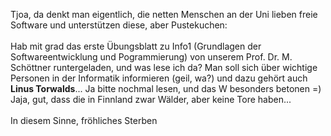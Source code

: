 <html><body><p>Tjoa, da denkt man eigentlich, die netten Menschen an der Uni lieben freie Software und unterstützen diese, aber Pustekuchen:<br>
<br>
Hab mit grad das erste Übungsblatt zu Info1 (Grundlagen der Softwareentwicklung und Pogrammierung) von unserem Prof. Dr. M. Schöttner runtergeladen, und was lese ich da? Man soll sich über wichtige Personen in der Informatik informieren (geil, wa?) und dazu gehört auch <strong>Linus Torwalds</strong>... Ja bitte nochmal lesen, und das W besonders betonen =)<br>
Jaja, gut, dass die in Finnland zwar Wälder, aber keine Tore haben...<br>
<br>
In diesem Sinne, fröhliches Sterben</p></body></html>